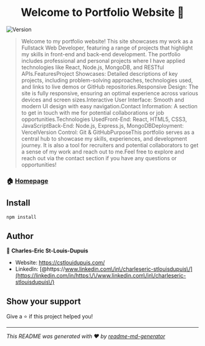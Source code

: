 <h1 align="center">Welcome to Portfolio Website 👋</h1>
<p>
  <img alt="Version" src="https://img.shields.io/badge/version-0.0.0-blue.svg?cacheSeconds=2592000" />
</p>

> Welcome to my portfolio website! This site showcases my work as a Fullstack Web Developer, featuring a range of projects that highlight my skills in front-end and back-end development. The portfolio includes professional and personal projects where I have applied technologies like React, Node.js, MongoDB, and RESTful APIs.FeaturesProject Showcases: Detailed descriptions of key projects, including problem-solving approaches, technologies used, and links to live demos or GitHub repositories.Responsive Design: The site is fully responsive, ensuring an optimal experience across various devices and screen sizes.Interactive User Interface: Smooth and modern UI design with easy navigation.Contact Information: A section to get in touch with me for potential collaborations or job opportunities.Technologies UsedFront-End: React, HTML5, CSS3, JavaScriptBack-End: Node.js, Express.js, MongoDBDeployment: VercelVersion Control: Git & GitHubPurposeThis portfolio serves as a central hub to showcase my skills, experiences, and development journey. It is also a tool for recruiters and potential collaborators to get a sense of my work and reach out to me.Feel free to explore and reach out via the contact section if you have any questions or opportunities!

### 🏠 [Homepage](https://cstlouidupuis.com/)

## Install

```sh
npm install
```

## Author

👤 **Charles-Eric St-Louis-Dupuis**

* Website: https://cstlouidupuis.com/
* LinkedIn: [@https:\/\/www.linkedin.com\/in\/charleseric-stlouisdupuis\/](https://linkedin.com/in/https:\/\/www.linkedin.com\/in\/charleseric-stlouisdupuis\/)

## Show your support

Give a ⭐️ if this project helped you!

***
_This README was generated with ❤️ by [readme-md-generator](https://github.com/kefranabg/readme-md-generator)_